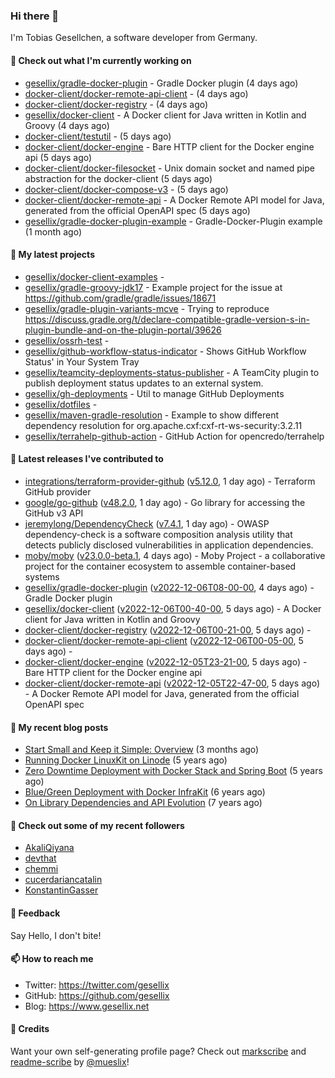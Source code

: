 ### Hi there 👋

I'm Tobias Gesellchen, a software developer from Germany.

#### 👷 Check out what I'm currently working on

- [gesellix/gradle-docker-plugin](https://github.com/gesellix/gradle-docker-plugin) - Gradle Docker plugin (4 days ago)
- [docker-client/docker-remote-api-client](https://github.com/docker-client/docker-remote-api-client) -  (4 days ago)
- [docker-client/docker-registry](https://github.com/docker-client/docker-registry) -  (4 days ago)
- [gesellix/docker-client](https://github.com/gesellix/docker-client) - A Docker client for Java written in Kotlin and Groovy (4 days ago)
- [docker-client/testutil](https://github.com/docker-client/testutil) -  (5 days ago)
- [docker-client/docker-engine](https://github.com/docker-client/docker-engine) - Bare HTTP client for the Docker engine api (5 days ago)
- [docker-client/docker-filesocket](https://github.com/docker-client/docker-filesocket) - Unix domain socket and named pipe abstraction for the docker-client (5 days ago)
- [docker-client/docker-compose-v3](https://github.com/docker-client/docker-compose-v3) -  (5 days ago)
- [docker-client/docker-remote-api](https://github.com/docker-client/docker-remote-api) - A Docker Remote API model for Java, generated from the official OpenAPI spec (5 days ago)
- [gesellix/gradle-docker-plugin-example](https://github.com/gesellix/gradle-docker-plugin-example) - Gradle-Docker-Plugin example (1 month ago)

#### 🌱 My latest projects

- [gesellix/docker-client-examples](https://github.com/gesellix/docker-client-examples) - 
- [gesellix/gradle-groovy-jdk17](https://github.com/gesellix/gradle-groovy-jdk17) - Example project for the issue at https://github.com/gradle/gradle/issues/18671
- [gesellix/gradle-plugin-variants-mcve](https://github.com/gesellix/gradle-plugin-variants-mcve) - Trying to reproduce https://discuss.gradle.org/t/declare-compatible-gradle-version-s-in-plugin-bundle-and-on-the-plugin-portal/39626
- [gesellix/ossrh-test](https://github.com/gesellix/ossrh-test) - 
- [gesellix/github-workflow-status-indicator](https://github.com/gesellix/github-workflow-status-indicator) - Shows GitHub Workflow Status&#39; in Your System Tray
- [gesellix/teamcity-deployments-status-publisher](https://github.com/gesellix/teamcity-deployments-status-publisher) - A TeamCity plugin to publish deployment status updates to an external system.
- [gesellix/gh-deployments](https://github.com/gesellix/gh-deployments) - Util to manage GitHub Deployments
- [gesellix/dotfiles](https://github.com/gesellix/dotfiles) - 
- [gesellix/maven-gradle-resolution](https://github.com/gesellix/maven-gradle-resolution) - Example to show different dependency resolution for org.apache.cxf:cxf-rt-ws-security:3.2.11
- [gesellix/terrahelp-github-action](https://github.com/gesellix/terrahelp-github-action) - GitHub Action for opencredo/terrahelp

#### 🔭 Latest releases I've contributed to

- [integrations/terraform-provider-github](https://github.com/integrations/terraform-provider-github) ([v5.12.0](https://github.com/integrations/terraform-provider-github/releases/tag/v5.12.0), 1 day ago) - Terraform GitHub provider
- [google/go-github](https://github.com/google/go-github) ([v48.2.0](https://github.com/google/go-github/releases/tag/v48.2.0), 1 day ago) - Go library for accessing the GitHub v3 API
- [jeremylong/DependencyCheck](https://github.com/jeremylong/DependencyCheck) ([v7.4.1](https://github.com/jeremylong/DependencyCheck/releases/tag/v7.4.1), 1 day ago) - OWASP dependency-check is a software composition analysis utility that detects publicly disclosed vulnerabilities in application dependencies.
- [moby/moby](https://github.com/moby/moby) ([v23.0.0-beta.1](https://github.com/moby/moby/releases/tag/v23.0.0-beta.1), 4 days ago) - Moby Project - a collaborative project for the container ecosystem to assemble container-based systems
- [gesellix/gradle-docker-plugin](https://github.com/gesellix/gradle-docker-plugin) ([v2022-12-06T08-00-00](https://github.com/gesellix/gradle-docker-plugin/releases/tag/v2022-12-06T08-00-00), 4 days ago) - Gradle Docker plugin
- [gesellix/docker-client](https://github.com/gesellix/docker-client) ([v2022-12-06T00-40-00](https://github.com/gesellix/docker-client/releases/tag/v2022-12-06T00-40-00), 5 days ago) - A Docker client for Java written in Kotlin and Groovy
- [docker-client/docker-registry](https://github.com/docker-client/docker-registry) ([v2022-12-06T00-21-00](https://github.com/docker-client/docker-registry/releases/tag/v2022-12-06T00-21-00), 5 days ago) - 
- [docker-client/docker-remote-api-client](https://github.com/docker-client/docker-remote-api-client) ([v2022-12-06T00-05-00](https://github.com/docker-client/docker-remote-api-client/releases/tag/v2022-12-06T00-05-00), 5 days ago) - 
- [docker-client/docker-engine](https://github.com/docker-client/docker-engine) ([v2022-12-05T23-21-00](https://github.com/docker-client/docker-engine/releases/tag/v2022-12-05T23-21-00), 5 days ago) - Bare HTTP client for the Docker engine api
- [docker-client/docker-remote-api](https://github.com/docker-client/docker-remote-api) ([v2022-12-05T22-47-00](https://github.com/docker-client/docker-remote-api/releases/tag/v2022-12-05T22-47-00), 5 days ago) - A Docker Remote API model for Java, generated from the official OpenAPI spec

#### 📜 My recent blog posts

- [Start Small and Keep it Simple: Overview](https://www.gesellix.net/post/start-small-keep-it-simple-overview/) (3 months ago)
- [Running Docker LinuxKit on Linode](https://www.gesellix.net/post/running-docker-linuxkit-on-linode/) (5 years ago)
- [Zero Downtime Deployment with Docker Stack and Spring Boot](https://www.gesellix.net/post/zero-downtime-deployment-with-docker-stack-and-spring-boot/) (5 years ago)
- [Blue/Green Deployment with Docker InfraKit](https://www.gesellix.net/post/blue-green-deployment-with-docker-infrakit/) (6 years ago)
- [On Library Dependencies and API Evolution](https://www.gesellix.net/post/choosing-a-library/) (7 years ago)



#### 👯 Check out some of my recent followers

- [AkaliQiyana](https://github.com/AkaliQiyana)
- [devthat](https://github.com/devthat)
- [chemmi](https://github.com/chemmi)
- [cucerdariancatalin](https://github.com/cucerdariancatalin)
- [KonstantinGasser](https://github.com/KonstantinGasser)

#### 💬 Feedback

Say Hello, I don't bite!

#### 📫 How to reach me

- Twitter: https://twitter.com/gesellix
- GitHub: https://github.com/gesellix
- Blog: https://www.gesellix.net

#### 🙇 Credits

Want your own self-generating profile page? Check out [markscribe](https://github.com/muesli/markscribe)
and [readme-scribe](https://github.com/muesli/readme-scribe) by [@mueslix](https://twitter.com/mueslix)!
